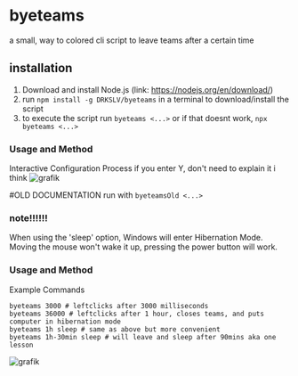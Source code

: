 # byeteams
a small, way to colored cli script to leave teams after a certain time

## installation
1. Download and install Node.js 
(link: https://nodejs.org/en/download/)
2. run `npm install -g DRKSLV/byeteams` in a terminal to download/install the script
3. to execute the script run `byeteams <...>` or if that doesnt work, `npx byeteams <...>`

### Usage and Method
Interactive Configuration Process if you enter Y, don't need to explain it i think
![grafik](https://user-images.githubusercontent.com/56208328/107588588-4fd59b00-6c04-11eb-8a40-97ce65598487.png)

#OLD DOCUMENTATION
run with `byeteamsOld <...>`
### note!!!!!!
When using the 'sleep' option, Windows will enter Hibernation Mode.
Moving the mouse won't wake it up, pressing the power button will work.

### Usage and Method
Example Commands
```shell
byeteams 3000 # leftclicks after 3000 milliseconds
byeteams 36000 # leftclicks after 1 hour, closes teams, and puts computer in hibernation mode
byeteams 1h sleep # same as above but more convenient
byeteams 1h-30min sleep # will leave and sleep after 90mins aka one lesson
```

![grafik](https://user-images.githubusercontent.com/56208328/106676219-c1836880-65b6-11eb-9cc9-579bbbc5a788.png)
